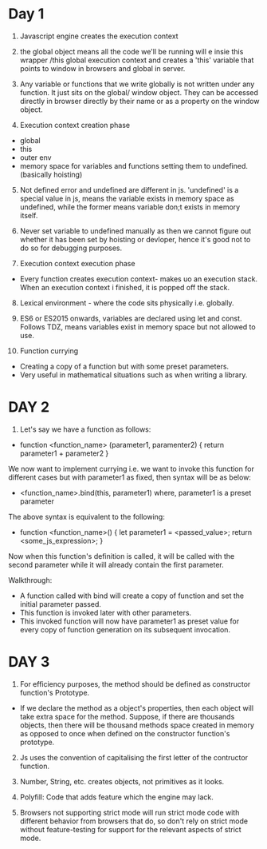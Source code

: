 # Day 1

1. Javascript engine creates the execution context

2. the global object means all the code we'll be running will e insie this wrapper /this global execution context and creates a 'this' variable that points to window in browsers and global in server.

3. Any variable or functions that we write globally is not written under any function. It just sits on the global/ window object. They can be accessed directly in browser directly by their name or as a property on the window object.

4. Execution context creation phase

- global
- this
- outer env
- memory space for variables and functions setting them to undefined. (basically hoisting)

5. Not defined error and undefined are different in js. 'undefined' is a special value in js, means the variable exists in memory space as undefined, while the former means variable don;t exists in memory itself.

6. Never set variable to undefined manually as then we cannot figure out whether it has been set by hoisting or devloper, hence it's good not to do so for debugging purposes.

7. Execution context execution phase

- Every function creates execution context- makes uo an execution stack. When an execution context i finished, it is popped off the stack.

8. Lexical environment - where the code sits physically i.e. globally.

9. ES6 or ES2015 onwards, variables are declared using let and const. Follows TDZ, means variables exist in memory space but not allowed to use.

10. Function currying

- Creating a copy of a function but with some preset parameters.
- Very useful in mathematical situations such as when writing a library.

# DAY 2

1. Let's say we have a function as follows:

- function <function_name> (parameter1, paramenter2) {
  return parameter1 + parameter2
  }

We now want to implement currying i.e. we want to invoke this function for different cases but with parameter1 as fixed, then syntax will be as below:

- <function_name>.bind(this, parameter1)
  where, parameter1 is a preset parameter

The above syntax is equivalent to the following:

- function <function_name>() {
  let parameter1 = <passed_value>;
  return <some_js_expression>;
  }

Now when this function's definition is called, it will be called with the second parameter while it will already contain the first parameter.

Walkthrough:

- A function called with bind will create a copy of function and set the initial parameter passed.
- This function is invoked later with other parameters.
- This invoked function will now have parameter1 as preset value for every copy of function generation on its subsequent invocation.

# DAY 3

1. For efficiency purposes, the method should be defined as constructor function's Prototype.

- If we declare the method as a object's properties, then each object will take extra space for the method. Suppose, if there are thousands objects, then there will be thousand methods space created in memory as opposed to once when defined on the constructor function's prototype.

2. Js uses the convention of capitalising the first letter of the contructor function.

3. Number, String, etc. creates objects, not primitives as it looks.

4. Polyfill: Code that adds feature which the engine may lack.

5. Browsers not supporting strict mode will run strict mode code with different behavior from browsers that do, so don't rely on strict mode without feature-testing for support for the relevant aspects of strict mode.
